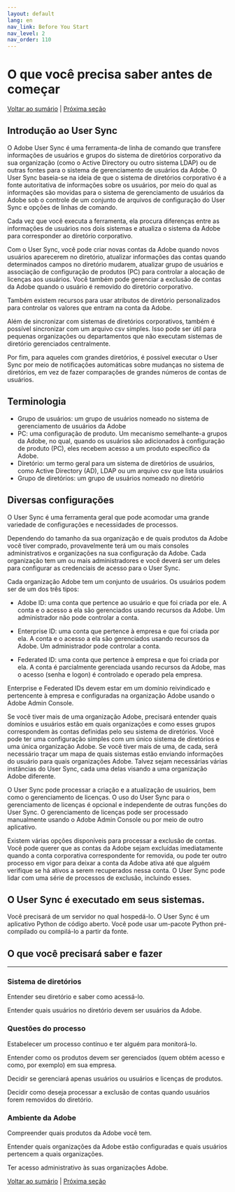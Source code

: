 ```yaml
---
layout: default
lang: en
nav_link: Before You Start
nav_level: 2
nav_order: 110
---
```


# O que você precisa saber antes de começar

[Voltar ao sumário](index.md) \| [Próxima seção](layout_orgs.md)

## Introdução ao User Sync

O Adobe User Sync é uma ferramenta-de linha de comando que transfere informações de usuários e grupos do sistema de diretórios corporativo da sua organização (como o Active Directory ou outro sistema LDAP) ou de outras fontes para o sistema de gerenciamento de usuários da Adobe.  O User Sync baseia-se na ideia de que o sistema de diretórios corporativo é a fonte autoritativa de informações sobre os usuários, por meio do qual as informações são movidas para o sistema de gerenciamento de usuários da Adobe sob o controle de um conjunto de arquivos de configuração do User Sync e opções de linhas de comando.

Cada vez que você executa a ferramenta, ela procura diferenças entre as informações de usuários nos dois sistemas e atualiza o sistema da Adobe para corresponder ao diretório corporativo.

Com o User Sync, você pode criar novas contas da Adobe quando novos usuários aparecerem no diretório, atualizar informações das contas quando determinados campos no diretório mudarem, atualizar grupo de usuários e associação de configuração de produtos (PC) para controlar a alocação de licenças aos usuários.  Você também pode gerenciar a exclusão de contas da Adobe quando o usuário é removido do diretório corporativo.

Também existem recursos para usar atributos de diretório personalizados para controlar os valores que entram na conta da Adobe.

Além de sincronizar com sistemas de diretórios corporativos, também é possível sincronizar com um arquivo csv simples.  Isso pode ser útil para pequenas organizações ou departamentos que não executam sistemas de diretório gerenciados centralmente.

Por fim, para aqueles com grandes diretórios, é possível executar o User Sync por meio de notificações automáticas sobre mudanças no sistema de diretórios, em vez de fazer comparações de grandes números de contas de usuários.

## Terminologia

- Grupo de usuários: um grupo de usuários nomeado no sistema de gerenciamento de usuários da Adobe
- PC: uma configuração de produto.  Um mecanismo semelhante-a grupos da Adobe, no qual, quando os usuários são adicionados à configuração de produto (PC), eles recebem acesso a um produto específico da Adobe.
- Diretório: um termo geral para um sistema de diretórios de usuários, como Active Directory (AD), LDAP ou um arquivo csv que lista usuários
- Grupo de diretórios: um grupo de usuários nomeado no diretório

 

## Diversas configurações
O User Sync é uma ferramenta geral que pode acomodar uma grande variedade de configurações e necessidades de processos.

Dependendo do tamanho da sua organização e de quais produtos da Adobe você tiver comprado, provavelmente terá um ou mais consoles administrativos e organizações na sua configuração da Adobe.  Cada organização tem um ou mais administradores e você deverá ser um deles para configurar as credenciais de acesso para o User Sync.

Cada organização Adobe tem um conjunto de usuários.  Os usuários podem ser de um dos três tipos:

- Adobe ID: uma conta que pertence ao usuário e que foi criada por ele.  A conta e o acesso a ela são gerenciados usando recursos da Adobe.  Um administrador não pode controlar a conta.

- Enterprise ID: uma conta que pertence à empresa e que foi criada por ela.  A conta e o acesso a ela são gerenciados usando recursos da Adobe.  Um administrador pode controlar a conta.

- Federated ID: uma conta que pertence à empresa e que foi criada por ela.  A conta é parcialmente gerenciada usando recursos da Adobe, mas o acesso (senha e logon) é controlado e operado pela empresa.

Enterprise e Federated IDs devem estar em um domínio reivindicado e pertencente à empresa e configuradas na organização Adobe usando o Adobe Admin Console.

Se você tiver mais de uma organização Adobe, precisará entender quais domínios e usuários estão em quais organizações e como esses grupos correspondem às contas definidas pelo seu sistema de diretórios.  Você pode ter uma configuração simples com um único sistema de diretórios e uma única organização Adobe.  Se você tiver mais de uma, de cada, será necessário traçar um mapa de quais sistemas estão enviando informações do usuário para quais organizações Adobe.  Talvez sejam necessárias várias instâncias do User Sync, cada uma delas visando a uma organização Adobe diferente.

O User Sync pode processar a criação e a atualização de usuários, bem como o gerenciamento de licenças.  O uso do User Sync para o gerenciamento de licenças é opcional e independente de outras funções do User Sync.  O gerenciamento de licenças pode ser processado manualmente usando o Adobe Admin Console ou por meio de outro aplicativo.

Existem várias opções disponíveis para processar a exclusão de contas.  Você pode querer que as contas da Adobe sejam excluídas imediatamente quando a conta corporativa correspondente for removida, ou pode ter outro processo em vigor para deixar a conta da Adobe ativa até que alguém verifique se há ativos a serem recuperados nessa conta.  O User Sync pode lidar com uma série de processos de exclusão, incluindo esses.


## O User Sync é executado em seus sistemas.  
Você precisará de um servidor no qual hospedá-lo.  O User Sync é um aplicativo Python de código aberto.  Você pode usar um-pacote Python pré-compilado ou compilá-lo a partir da fonte.

## O que você precisará saber e fazer

----------

### Sistema de diretórios
Entender seu diretório e saber como acessá-lo.

Entender quais usuários no diretório devem ser usuários da Adobe.

### Questões do processo
Estabelecer um processo contínuo e ter alguém para monitorá-lo.

Entender como os produtos devem ser gerenciados (quem obtém acesso e como, por exemplo) em sua empresa.

Decidir se gerenciará apenas usuários ou usuários e licenças de produtos.

Decidir como deseja processar a exclusão de contas quando usuários forem removidos do diretório.

### Ambiente da Adobe
Compreender quais produtos da Adobe você tem.

Entender quais organizações da Adobe estão configuradas e quais usuários pertencem a quais organizações.

Ter acesso administrativo às suas organizações Adobe.

[Voltar ao sumário](index.md) \|  [Próxima seção](layout_orgs.md)
